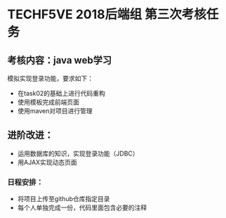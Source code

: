 # TECHF5VE 2018后端组 第三次考核任务

## 考核内容：java web学习

模拟实现登录功能，要求如下：

+ 在task02的基础上进行代码重构
+ 使用模板完成前端页面
+ 使用maven对项目进行管理

## 进阶改进：
+ 运用数据库的知识，实现登录功能（JDBC）
+ 用AJAX实现动态页面

### 日程安排：
+ 将项目上传至github仓库指定目录
+ 每个人单独完成一份，代码里面包含必要的注释